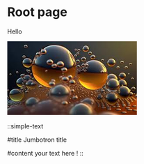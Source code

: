 # Root page

Hello

![desc\_img.jpg](/desc_img.jpg)

::simple-text

#title
Jumbotron title

#content
your text here ! 
::


